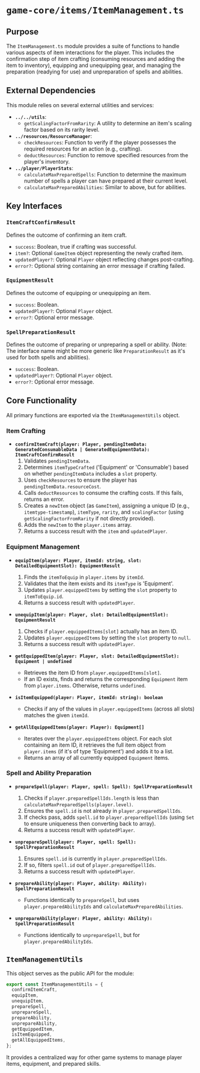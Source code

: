 # `game-core/items/ItemManagement.ts`

## Purpose

The `ItemManagement.ts` module provides a suite of functions to handle various aspects of item interactions for the player. This includes the confirmation step of item crafting (consuming resources and adding the item to inventory), equipping and unequipping gear, and managing the preparation (readying for use) and unpreparation of spells and abilities.

## External Dependencies

This module relies on several external utilities and services:

*   **`../../utils`**:
    *   `getScalingFactorFromRarity`: A utility to determine an item's scaling factor based on its rarity level.
*   **`../resources/ResourceManager`**:
    *   `checkResources`: Function to verify if the player possesses the required resources for an action (e.g., crafting).
    *   `deductResources`: Function to remove specified resources from the player's inventory.
*   **`../player/PlayerStats`**:
    *   `calculateMaxPreparedSpells`: Function to determine the maximum number of spells a player can have prepared at their current level.
    *   `calculateMaxPreparedAbilities`: Similar to above, but for abilities.

## Key Interfaces

### `ItemCraftConfirmResult`
Defines the outcome of confirming an item craft.
*   `success`: Boolean, true if crafting was successful.
*   `item?`: Optional `GameItem` object representing the newly crafted item.
*   `updatedPlayer?`: Optional `Player` object reflecting changes post-crafting.
*   `error?`: Optional string containing an error message if crafting failed.

### `EquipmentResult`
Defines the outcome of equipping or unequipping an item.
*   `success`: Boolean.
*   `updatedPlayer?`: Optional `Player` object.
*   `error?`: Optional error message.

### `SpellPreparationResult`
Defines the outcome of preparing or unpreparing a spell or ability. (Note: The interface name might be more generic like `PreparationResult` as it's used for both spells and abilities).
*   `success`: Boolean.
*   `updatedPlayer?`: Optional `Player` object.
*   `error?`: Optional error message.

## Core Functionality

All primary functions are exported via the `ItemManagementUtils` object.

### Item Crafting

*   **`confirmItemCraft(player: Player, pendingItemData: GeneratedConsumableData | GeneratedEquipmentData): ItemCraftConfirmResult`**
    1.  Validates `pendingItemData`.
    2.  Determines `itemTypeCrafted` ('Equipment' or 'Consumable') based on whether `pendingItemData` includes a `slot` property.
    3.  Uses `checkResources` to ensure the player has `pendingItemData.resourceCost`.
    4.  Calls `deductResources` to consume the crafting costs. If this fails, returns an error.
    5.  Creates a `newItem` object (as `GameItem`), assigning a unique ID (e.g., `itemtype-timestamp`), `itemType`, `rarity`, and `scalingFactor` (using `getScalingFactorFromRarity` if not directly provided).
    6.  Adds the `newItem` to the `player.items` array.
    7.  Returns a success result with the `item` and `updatedPlayer`.

### Equipment Management

*   **`equipItem(player: Player, itemId: string, slot: DetailedEquipmentSlot): EquipmentResult`**
    1.  Finds the `itemToEquip` in `player.items` by `itemId`.
    2.  Validates that the item exists and its `itemType` is 'Equipment'.
    3.  Updates `player.equippedItems` by setting the `slot` property to `itemToEquip.id`.
    4.  Returns a success result with `updatedPlayer`.

*   **`unequipItem(player: Player, slot: DetailedEquipmentSlot): EquipmentResult`**
    1.  Checks if `player.equippedItems[slot]` actually has an item ID.
    2.  Updates `player.equippedItems` by setting the `slot` property to `null`.
    3.  Returns a success result with `updatedPlayer`.

*   **`getEquippedItem(player: Player, slot: DetailedEquipmentSlot): Equipment | undefined`**
    *   Retrieves the item ID from `player.equippedItems[slot]`.
    *   If an ID exists, finds and returns the corresponding `Equipment` item from `player.items`. Otherwise, returns `undefined`.

*   **`isItemEquipped(player: Player, itemId: string): boolean`**
    *   Checks if any of the values in `player.equippedItems` (across all slots) matches the given `itemId`.

*   **`getAllEquippedItems(player: Player): Equipment[]`**
    *   Iterates over the `player.equippedItems` object. For each slot containing an item ID, it retrieves the full item object from `player.items` (if it's of type 'Equipment') and adds it to a list.
    *   Returns an array of all currently equipped `Equipment` items.

### Spell and Ability Preparation

*   **`prepareSpell(player: Player, spell: Spell): SpellPreparationResult`**
    1.  Checks if `player.preparedSpellIds.length` is less than `calculateMaxPreparedSpells(player.level)`.
    2.  Ensures the `spell.id` is not already in `player.preparedSpellIds`.
    3.  If checks pass, adds `spell.id` to `player.preparedSpellIds` (using `Set` to ensure uniqueness then converting back to array).
    4.  Returns a success result with `updatedPlayer`.

*   **`unprepareSpell(player: Player, spell: Spell): SpellPreparationResult`**
    1.  Ensures `spell.id` is currently in `player.preparedSpellIds`.
    2.  If so, filters `spell.id` out of `player.preparedSpellIds`.
    3.  Returns a success result with `updatedPlayer`.

*   **`prepareAbility(player: Player, ability: Ability): SpellPreparationResult`**
    *   Functions identically to `prepareSpell`, but uses `player.preparedAbilityIds` and `calculateMaxPreparedAbilities`.

*   **`unprepareAbility(player: Player, ability: Ability): SpellPreparationResult`**
    *   Functions identically to `unprepareSpell`, but for `player.preparedAbilityIds`.

## `ItemManagementUtils`

This object serves as the public API for the module:
```typescript
export const ItemManagementUtils = {
  confirmItemCraft,
  equipItem,
  unequipItem,
  prepareSpell,
  unprepareSpell,
  prepareAbility,
  unprepareAbility,
  getEquippedItem,
  isItemEquipped,
  getAllEquippedItems,
};
```
It provides a centralized way for other game systems to manage player items, equipment, and prepared skills.
